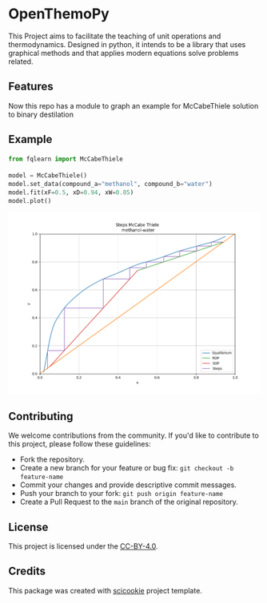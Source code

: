 # OpenThemoPy

This Project aims to facilitate the teaching of unit operations and thermodynamics. Designed in python, it intends to be a library that uses graphical methods and that applies modern equations solve problems related.

## Features

Now this repo has a module to graph an example for McCabeThiele solution to binary destilation

## Example

```python
from fqlearn import McCabeThiele

model = McCabeThiele()
model.set_data(compound_a="methanol", compound_b="water")
model.fit(xF=0.5, xD=0.94, xW=0.05)
model.plot()
```

![mccabe thiele](docs/dest.png)

## Contributing

We welcome contributions from the community. If you'd like to contribute to this project, please follow these guidelines:

- Fork the repository.
- Create a new branch for your feature or bug fix: `git checkout -b feature-name`
- Commit your changes and provide descriptive commit messages.
- Push your branch to your fork: `git push origin feature-name`
- Create a Pull Request to the `main` branch of the original repository.

## License

This project is licensed under the [CC-BY-4.0](./LICENSE.md).

## Credits

This package was created with
[scicookie](https://github.com/osl-incubator/scicookie) project template.
